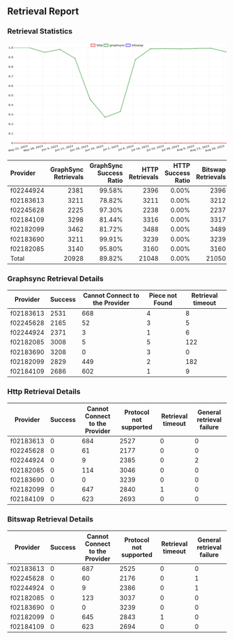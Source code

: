 ## Retrieval Report
### Retrieval Statistics
<img src="https://raw.githubusercontent.com/data-preservation-programs/filplus-checker-assets/main/filecoin-project/filecoin-plus-large-datasets/issues/1970/1692583939798.png"/>

| Provider  | GraphSync Retrievals | GraphSync Success Ratio | HTTP Retrievals | HTTP Success Ratio | Bitswap Retrievals | Bitswap Success Ratio |
| :-------- | -------------------: | ----------------------: | --------------: | -----------------: | -----------------: | --------------------: |
| f02244924 |                 2381 |                  99.58% |            2396 |              0.00% |               2396 |                 0.00% |
| f02183613 |                 3211 |                  78.82% |            3211 |              0.00% |               3212 |                 0.00% |
| f02245628 |                 2225 |                  97.30% |            2238 |              0.00% |               2237 |                 0.00% |
| f02184109 |                 3298 |                  81.44% |            3316 |              0.00% |               3317 |                 0.00% |
| f02182099 |                 3462 |                  81.72% |            3488 |              0.00% |               3489 |                 0.00% |
| f02183690 |                 3211 |                  99.91% |            3239 |              0.00% |               3239 |                 0.00% |
| f02182085 |                 3140 |                  95.80% |            3160 |              0.00% |               3160 |                 0.00% |
| Total     |                20928 |                  89.82% |           21048 |              0.00% |              21050 |                 0.00% |

### Graphsync Retrieval Details
| Provider  | Success | Cannot Connect to the Provider | Piece not Found | Retrieval timeout |
| --------- | ------- | ------------------------------ | --------------- | ----------------- |
| f02183613 | 2531    | 668                            | 4               | 8                 |
| f02245628 | 2165    | 52                             | 3               | 5                 |
| f02244924 | 2371    | 3                              | 1               | 6                 |
| f02182085 | 3008    | 5                              | 5               | 122               |
| f02183690 | 3208    | 0                              | 3               | 0                 |
| f02182099 | 2829    | 449                            | 2               | 182               |
| f02184109 | 2686    | 602                            | 1               | 9                 |

### Http Retrieval Details
| Provider  | Success | Cannot Connect to the Provider | Protocol not supported | Retrieval timeout | General retrieval failure |
| --------- | ------- | ------------------------------ | ---------------------- | ----------------- | ------------------------- |
| f02183613 | 0       | 684                            | 2527                   | 0                 | 0                         |
| f02245628 | 0       | 61                             | 2177                   | 0                 | 0                         |
| f02244924 | 0       | 9                              | 2385                   | 0                 | 2                         |
| f02182085 | 0       | 114                            | 3046                   | 0                 | 0                         |
| f02183690 | 0       | 0                              | 3239                   | 0                 | 0                         |
| f02182099 | 0       | 647                            | 2840                   | 1                 | 0                         |
| f02184109 | 0       | 623                            | 2693                   | 0                 | 0                         |

### Bitswap Retrieval Details
| Provider  | Success | Cannot Connect to the Provider | Protocol not supported | Retrieval timeout | General retrieval failure |
| --------- | ------- | ------------------------------ | ---------------------- | ----------------- | ------------------------- |
| f02183613 | 0       | 687                            | 2525                   | 0                 | 0                         |
| f02245628 | 0       | 60                             | 2176                   | 0                 | 1                         |
| f02244924 | 0       | 9                              | 2386                   | 0                 | 1                         |
| f02182085 | 0       | 123                            | 3037                   | 0                 | 0                         |
| f02183690 | 0       | 0                              | 3239                   | 0                 | 0                         |
| f02182099 | 0       | 645                            | 2843                   | 1                 | 0                         |
| f02184109 | 0       | 623                            | 2694                   | 0                 | 0                         |

